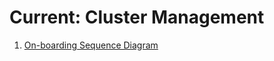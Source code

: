 # Current: Cluster Management


1. [On-boarding Sequence Diagram](./registercluster/cluster_register.md)